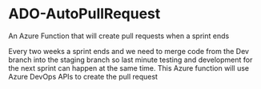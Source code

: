 # ADO-AutoPullRequest
An Azure Function that will create pull requests when a sprint ends

Every two weeks a sprint ends and we need to merge code from the Dev branch into the staging branch so last minute testing and development for the next sprint can happen at the same time. This Azure function will use Azure DevOps APIs to create the pull request
